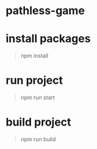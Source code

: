 # pathless-game

# install packages

> npm install

# run project

> npm run start

# build project

> npm run build
